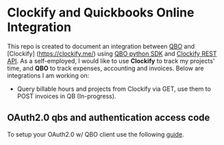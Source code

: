 # Clockify and Quickbooks Online Integration
This repo is created to document an integration between [QBO](https://quickbooks.intuit.com) and [Clockify] (https://clockify.me/) using [QBO python SDK](https://developer.intuit.com/app/developer/qbo/docs/develop/sdks-and-samples-collections/python) and [Clockify REST API](https://docs.developer.clockify.me/). As a self-employed, I would like to use **Clockify** to track my projects' time, and **QBO** to track expenses, accounting and invoices. 
Below are integrations I am working on:
- Query billable hours and projects from Clockify via GET, use them to POST invoices in QB (In-progress).
## OAuth2.0 qbs and authentication access code
To setup your OAuth2.0 w/ QBO client use the following [guide](https://developer.intuit.com/app/developer/qbo/docs/develop/authentication-and-authorization/oauth-2.0).

